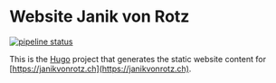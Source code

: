 # Website Janik von Rotz

[![pipeline status](https://gitlab.com/janikvonrotz/janikvonrotz.ch/badges/master/pipeline.svg)](https://gitlab.com/janikvonrotz/janikvonrotz.ch/commits/master)

This is the [Hugo](https://gohugo.io/) project that generates the static website content for [https://janikvonrotz.ch](https://janikvonrotz.ch).